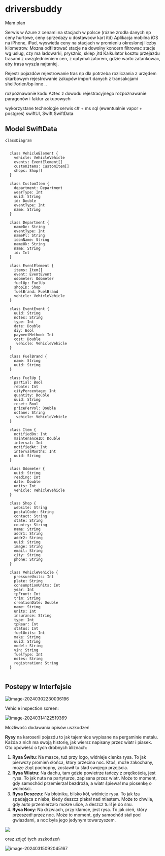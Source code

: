 # driversbuddy

Mam plan

Serwis w Azure z cenami na stacjach w polsce (rózne zrodła danych np ceny hurtowe, ceny sprzedazy u dostawcow kart itd)
Aplikacja mobilna iOS na iPhone, iPad, wyswietla ceny na stacjach w promieniu okreslonej liczby kilometrow.
Mozna odfiltrować stacje na dowolny koncern
filtrowac stacje wg uslug, czy ma ladowarki, prysznic, sklep ,itd
Kalkulator kosztu przejazdu trasami z uwzglednieniem cen, z optymalizatorem, gdzie warto zatankowac, aby trasa wyszla najtaniej.

Rejestr pojazdów
rejestrowanie tras np dla potrzeba rozliczania z urzędem skarbowym
rejestrowanie zakupów
import danych z transakcjami shell/orlen/bp inne ..

rozpoznawanie kodu Aztec z dowodu rejestracyjnego
rozpoznawanie paragonów i faktur zakupowych

wykorzystane technologie serwis c# + ms sql (ewentualnie vapor + postgres)
swiftUI, Swift SwiftData



## Model SwiftData

```mermaid
classDiagram


  class VehicleElement {
    vehicle: VehicleVehicle
    events: EventElement[]
    customItems: CustomItem[]
    shops: Shop[]
  }

  class CustomItem {
    department: Department
    wearType: Int
    uuid: String
    id: Double
    eventType: Int
    name: String
  }

  class Department {
    nameDe: String
    eventType: Int
    namePl: String
    iconName: String
    nameUk: String
    name: String
    id: Int
  }

  class EventElement {
    items: Item[]
    event: EventEvent
    odometer: Odometer
    fuelUp: FuelUp
    shopID: Shop
    fuelBrand: FuelBrand
    vehicle: VehicleVehicle
  }

  class EventEvent {
    uuid: String
    notes: String
    type: Int
    date: Double
    diy: Bool
    paymentMethod: Int
    cost: Double
     vehicle: VehicleVehicle
  }

  class FuelBrand {
    name: String
    uuid: String
  }

  class FuelUp {
    partial: Bool
    rebate: Int
    cityPercentage: Int
    quantity: Double
    uuid: String
    reset: Bool
    pricePerVol: Double
    octane: String
     vehicle: VehicleVehicle
  }

  class Item {
    notifiedOn: Int
    maintenanceID: Double
    interval: Int
    notifiedAt: Int
    intervalMonths: Int
    uuid: String
  }

  class Odometer {
    uuid: String
    reading: Int
    date: Double
    units: Int
    vehicle: VehicleVehicle
  }

  class Shop {
    website: String
    postalCode: String
    contact: String
    state: String
    country: String
    name: String
    addr1: String
    addr2: String
    uuid: String
    image: String
    email: String
    city: String
    phone: String
  }

  class VehicleVehicle {
    pressureUnits: Int
    plate: String
    consumptionUnits: Int
    year: Int
    tpFront: Int
    trim: String
    creationDate: Double
    name: String
    units: Int
    insurance: String
    type: Int
    tpRear: Int
    status: Int
    fuelUnits: Int
    make: String
    uuid: String
    model: String
    vin: String
    fuelType: Int
    notes: String
    registration: String
  }


```







## Postepy w Interfejsie



![image-20240302230036196](image-20240302230036196.png)





Vehicle inspection screen:

![image-20240314122519369](image-20240314122519369.png)





Możliwość dodawania opisów uszkodzeń

**Rysy** na karoserii pojazdu to jak tajemnice wypisane na pergaminie metalu. Każda z nich ma swoją historię, jak wiersz napisany przez wiatr i piasek. Oto opowieść o tych drobnych bliznach:

1. **Rysa Świtu**: Na masce, tuż przy logo, widnieje cienka rysa. To jak pierwszy promień słońca, który przecina noc. Ktoś, może zakochany, może zbyt pochopny, zostawił tu ślad swojego przejścia.
2. **Rysa Wiatru**: Na dachu, tam gdzie powietrze tańczy z prędkością, jest rysa. To jak nuta na partyturze, zapisana przez wiatr. Może to moment, gdy samochód przemierzał bezdroża, a wiatr śpiewał mu piosenkę o wolności.
3. **Rysa Deszczu**: Na błotniku, blisko kół, widnieje rysa. To jak łza spadająca z nieba, kiedy deszcz płakał nad miastem. Może to chwila, gdy auto przemierzało mokre ulice, a deszcz tulił je do snu.
4. **Rysa Nocy**: Na drzwiach, przy klamce, jest rysa. To jak cień, który przeszedł przez noc. Może to moment, gdy samochód stał pod gwiazdami, a noc była jego jedynym towarzyszem.

![](image-20240314122620711.png)

oraz zdjęć tych uszkodzeń

![image-20240315092045167](image-20240315092045167.png)
